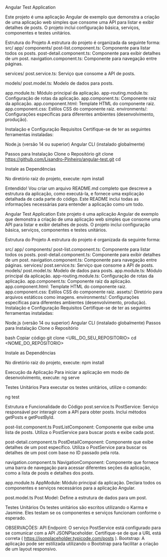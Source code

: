 Angular Test Application

Este projeto é uma aplicação Angular de exemplo que demonstra a criação de uma aplicação web simples que consome uma API para listar e exibir detalhes de posts. O projeto inclui configuração básica, serviços, componentes e testes unitários.

Estrutura do Projeto
A estrutura do projeto é organizada da seguinte forma:
src/
app/
components/
post-list.component.ts: Componente para listar todos os posts.
post-detail.component.ts: Componente para exibir detalhes de um post.
navigation.component.ts: Componente para navegação entre páginas.

services/
post.service.ts: Serviço que consome a API de posts.

models/
post.model.ts: Modelo de dados para posts.

app.module.ts: Módulo principal da aplicação.
app-routing.module.ts: Configuração de rotas da aplicação.
app.component.ts: Componente raiz da aplicação.
app.component.html: Template HTML do componente raiz.
app.component.css: Estilos CSS do componente raiz.
environments/: Configurações específicas para diferentes ambientes (desenvolvimento, produção).

Instalação e Configuração
Requisitos
Certifique-se de ter as seguintes ferramentas instaladas:

Node.js (versão 14 ou superior)
Angular CLI (instalado globalmente)

Passos para Instalação
Clone o Repositório
git clone <https://github.com/Lisandro-Pinheiro/angular-test.git>
cd <angular-test>

Instale as Dependências

No diretório raiz do projeto, execute:
npm install


Entendido! Vou criar um arquivo README.md completo que descreve a estrutura da aplicação, como executá-la, e fornece uma explicação detalhada de cada parte do código. Este README inclui todas as informações necessárias para entender a aplicação como um todo.

Angular Test Application
Este projeto é uma aplicação Angular de exemplo que demonstra a criação de uma aplicação web simples que consome uma API para listar e exibir detalhes de posts. O projeto inclui configuração básica, serviços, componentes e testes unitários.

Estrutura do Projeto
A estrutura do projeto é organizada da seguinte forma:

src/
app/
components/
post-list.component.ts: Componente para listar todos os posts.
post-detail.component.ts: Componente para exibir detalhes de um post.
navigation.component.ts: Componente para navegação entre páginas.
services/
post.service.ts: Serviço que consome a API de posts.
models/
post.model.ts: Modelo de dados para posts.
app.module.ts: Módulo principal da aplicação.
app-routing.module.ts: Configuração de rotas da aplicação.
app.component.ts: Componente raiz da aplicação.
app.component.html: Template HTML do componente raiz.
app.component.css: Estilos CSS do componente raiz.
assets/: Diretório para arquivos estáticos como imagens.
environments/: Configurações específicas para diferentes ambientes (desenvolvimento, produção).
Instalação e Configuração
Requisitos
Certifique-se de ter as seguintes ferramentas instaladas:

Node.js (versão 14 ou superior)
Angular CLI (instalado globalmente)
Passos para Instalação
Clone o Repositório

bash
Copiar código
git clone <URL_DO_SEU_REPOSITORIO>
cd <NOME_DO_REPOSITORIO>

Instale as Dependências

No diretório raiz do projeto, execute:
npm install

Execução da Aplicação
Para iniciar a aplicação em modo de desenvolvimento, execute:
ng serve 

Testes Unitários
Para executar os testes unitários, utilize o comando:

ng test

Estrutura e Funcionalidade do Código
post.service.ts
PostService: Serviço responsável por interagir com a API para obter posts. Inclui métodos getPosts e getPostById. 

post-list.component.ts
PostListComponent: Componente que exibe uma lista de posts. Utiliza o PostService para buscar posts e exibe cada post.

post-detail.component.ts
PostDetailComponent: Componente que exibe detalhes de um post específico. Utiliza o PostService para buscar os detalhes de um post com base no ID passado pela rota. 

navigation.component.ts
NavigationComponent: Componente que fornece uma barra de navegação para acessar diferentes seções da aplicação, como a lista de posts e detalhes dos posts.

app.module.ts
AppModule: Módulo principal da aplicação. Declara todos os componentes e serviços necessários para a aplicação Angular.

post.model.ts
Post Model: Define a estrutura de dados para um post.

Testes Unitários
Os testes unitários são escritos utilizando o Karma e Jasmine. Eles testam se os componentes e serviços funcionam conforme o esperado.

OBSERVAÇÕES:
API Endpoint: O serviço PostService está configurado para se comunicar com a API JSONPlaceholder. Certifique-se de que a URL está correta  ( https://jsonplaceholder.typicode.com/posts ).
Bootstrap: A aplicação pode ser estilizada utilizando o Bootstrap para facilitar a criação de um layout responsivo.
